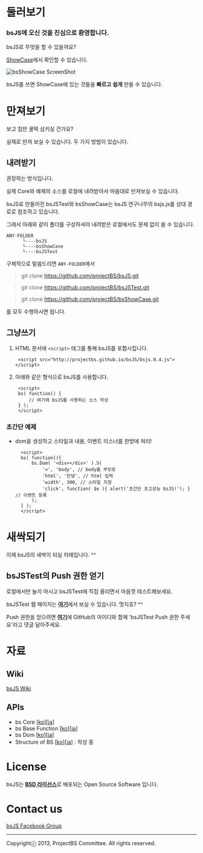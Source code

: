 # 둘러보기

### bsJS에 오신 것을 진심으로 환영합니다.

bsJS로 무엇을 할 수 있을까요?

<a href='http://projectbs.github.io/bsShowCase/' target='_blank'>ShowCase</a>에서 확인할 수 있습니다.

![bsShowCase ScreenShot](http://i.imgur.com/07Yf9kx.png)

bsJS를 쓰면 ShowCase에 있는 것들을  **빠르고** **쉽게** 만들 수 있습니다.

# 만져보기

보고 침만 꿀떡 삼키실 건가요?

실제로 만져 보실 수 있습니다. 두 가지 방법이 있습니다.

## 내려받기

권장하는 방식입니다. 

실제 Core와 예제의 소스를 로컬에 내려받아서 마음대로 만져보실 수 있습니다.

bsJS로 만들어진 bsJSTest와 bsShowCase는 bsJS 연구나무의 bsjs.js를 상대 경로로 참조하고 있습니다.

그래서 아래와 같이 폴더를 구성하셔야 내려받은 로컬에서도 문제 없이 쓸 수 있습니다. 

    ANY-FOLDER
          └----bsJS           
          └----bsShowCase
          └----bsJSTest

구체적으로 말씀드리면 `ANY-FOLDER`에서 

>git clone https://github.com/projectBS/bsJS.git

>git clone https://github.com/projectBS/bsJSTest.git

>git clone https://github.com/projectBS/bsShowCase.git

를 모두 수행하시면 됩니다.

## 그냥쓰기

1. HTML 문서에 `<script>` 태그를 통해 bsJS를 포함시킵니다.

        <script src="http://projectbs.github.io/bsJS/bsjs.0.4.js"></script>

2. 아래와 같은 형식으로 bsJS를 사용합니다.

        <script>
        bs( function() {
            // 여기에 bsJS를 사용하는 소스 작성
        } );
        </script>

### 초간단 예제

- dom을 생성하고 스타일과 내용, 이벤트 리스너를 한방에 처리!

        <script>
        bs( function(){
            bs.Dom( '<div></div>' ).S( 
                '<', 'body', // body를 부모로
                'html', '안녕', // html 입력
                'width', 300, // 스타일 지정
                'click', function( $e ){ alert('초간단 초고성능 bsJS!'); } // 이벤트 등록
            );
        } );
        </script>


# 새싹되기

이제 bsJS의 새싹이 되실 차례입니다. ^^

## bsJSTest의 Push 권한 얻기

로컬에서만 놀지 마시고 bsJSTest에 직접 올리면서 마음껏 테스트해보세요.

bsJSTest 웹 페이지는 <a href='http://projectbs.github.io/bsJSTest/0.3/' target='_blank'><b>여기</b></a>에서 보실 수 있습니다. 멋지죠? ^^

Push 권한을 얻으려면 <a href='https://www.facebook.com/photo.php?fbid=828142343867893' target='_blank'><b>여기</b></a>에 GitHub의 아이디와 함께 'bsJSTest Push 권한 주세요'라고 댓글 달아주세요.

# 자료

## Wiki

<a href='https://github.com/projectBS/bsJS/wiki' target='_blank'>bsJS Wiki</a>

## APIs

- bs Core [<a href='https://github.com/projectBS/bsJS/wiki/doc1-core' target='_blank'>ko</a>][<a href='https://github.com/projectBS/bsJS/wiki/doc1-core-ja' target='_blank'>ja</a>]
- bs Base Function [<a href='https://github.com/projectBS/bsJS/wiki/doc2-base-function' target='_blank'>ko</a>][<a href='https://github.com/projectBS/bsJS/wiki/doc2-base-function-ja' target='_blank'>ja</a>]
- bs Dom [<a href='https://github.com/projectBS/bsJS/wiki/doc3-Dom' target='_blank'>ko</a>][<a href='https://github.com/projectBS/bsJS/wiki/doc3-Dom-ja' target='_blank'>ja</a>]
- Structure of BS [<a href='https://github.com/projectBS/bsJS/wiki/Structure-of-BS' target='_blank'>ko</a>][<a href='https://github.com/projectBS/bsJS/wiki/Structure-of-BS-ja' target='_blank'>ja</a>] : 작성 중

<a href='' target='_blank'></a>

 
# License

bsJS는 <a href='http://opensource.org/licenses/BSD-3-Clause' target='_blank'><b>BSD 라이선스</b></a>로 배포되는 Open Source Software 입니다.

# Contact us

<a href='https://www.facebook.com/groups/bs5js/' target='_blank'>bsJS Facebook Group</a>



----------
Copyrightⓒ 2013, ProjectBS Committee. All rights reserved.
